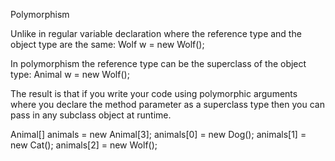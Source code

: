 Polymorphism

Unlike in regular variable declaration where the reference type and the object type are the same:
Wolf w = new Wolf();

In polymorphism the reference type can be the superclass of the object type:
Animal w = new Wolf();

The result is that if you write your code using polymorphic arguments where you declare the method parameter as a superclass type then you can pass in any subclass object at runtime.

Animal[] animals = new Animal[3];
animals[0] = new Dog();
animals[1] = new Cat();
animals[2] = new Wolf();
